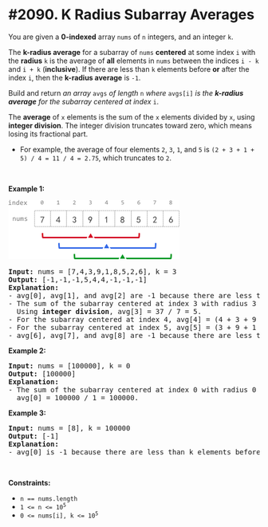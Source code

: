 # #2090. K Radius Subarray Averages

<p>You are given a <strong>0-indexed</strong> array <code>nums</code> of <code>n</code> integers, and an integer <code>k</code>.</p>

<p>The <strong>k-radius average</strong> for a subarray of <code>nums</code> <strong>centered</strong> at some index <code>i</code> with the <strong>radius</strong> <code>k</code> is the average of <strong>all</strong> elements in <code>nums</code> between the indices <code>i - k</code> and <code>i + k</code> (<strong>inclusive</strong>). If there are less than <code>k</code> elements before <strong>or</strong> after the index <code>i</code>, then the <strong>k-radius average</strong> is <code>-1</code>.</p>

<p>Build and return <em>an array </em><code>avgs</code><em> of length </em><code>n</code><em> where </em><code>avgs[i]</code><em> is the <strong>k-radius average</strong> for the subarray centered at index </em><code>i</code>.</p>

<p>The <strong>average</strong> of <code>x</code> elements is the sum of the <code>x</code> elements divided by <code>x</code>, using <strong>integer division</strong>. The integer division truncates toward zero, which means losing its fractional part.</p>

<ul>
	<li>For example, the average of four elements <code>2</code>, <code>3</code>, <code>1</code>, and <code>5</code> is <code>(2 + 3 + 1 + 5) / 4 = 11 / 4 = 2.75</code>, which truncates to <code>2</code>.</li>
</ul>

<p>&nbsp;</p>
<p><strong class="example">Example 1:</strong></p>
<img alt="" src="ex1.png" style="width: 343px; height: 119px;">
<pre><strong>Input:</strong> nums = [7,4,3,9,1,8,5,2,6], k = 3
<strong>Output:</strong> [-1,-1,-1,5,4,4,-1,-1,-1]
<strong>Explanation:</strong>
- avg[0], avg[1], and avg[2] are -1 because there are less than k elements <strong>before</strong> each index.
- The sum of the subarray centered at index 3 with radius 3 is: 7 + 4 + 3 + 9 + 1 + 8 + 5 = 37.
  Using <strong>integer division</strong>, avg[3] = 37 / 7 = 5.
- For the subarray centered at index 4, avg[4] = (4 + 3 + 9 + 1 + 8 + 5 + 2) / 7 = 4.
- For the subarray centered at index 5, avg[5] = (3 + 9 + 1 + 8 + 5 + 2 + 6) / 7 = 4.
- avg[6], avg[7], and avg[8] are -1 because there are less than k elements <strong>after</strong> each index.
</pre>

<p><strong class="example">Example 2:</strong></p>

<pre><strong>Input:</strong> nums = [100000], k = 0
<strong>Output:</strong> [100000]
<strong>Explanation:</strong>
- The sum of the subarray centered at index 0 with radius 0 is: 100000.
  avg[0] = 100000 / 1 = 100000.
</pre>

<p><strong class="example">Example 3:</strong></p>

<pre><strong>Input:</strong> nums = [8], k = 100000
<strong>Output:</strong> [-1]
<strong>Explanation:</strong> 
- avg[0] is -1 because there are less than k elements before and after index 0.
</pre>

<p>&nbsp;</p>
<p><strong>Constraints:</strong></p>

<ul>
	<li><code>n == nums.length</code></li>
	<li><code>1 &lt;= n &lt;= 10<sup>5</sup></code></li>
	<li><code>0 &lt;= nums[i], k &lt;= 10<sup>5</sup></code></li>
</ul>